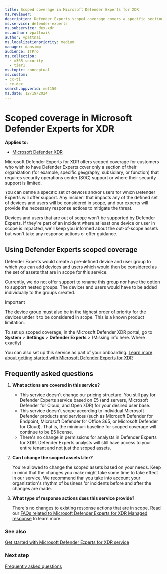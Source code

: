```yaml
---
title: Scoped coverage in Microsoft Defender Experts for XDR
ms.reviewer:
description: Defender Experts scoped coverage covers a specific section of the organization where SOC support is limited.
ms.service: defender-experts
ms.subservice: dex-xdr
ms.author: vpattnaik
author: vpattnai
ms.localizationpriority: medium
manager: dansimp
audience: ITPro
ms.collection:
  - m365-security
  - tier1
ms.topic: conceptual
ms.custom: 
- cx-ti
- cx-dex
search.appverid: met150
ms.date: 12/19/2024
---
```


# Scoped coverage in Microsoft Defender Experts for XDR

**Applies to:**

- [Microsoft Defender XDR](microsoft-365-defender.md)

Microsoft Defender Experts for XDR offers scoped coverage for customers who wish to have Defender Experts cover only a section of their organization (for example, specific geography, subsidiary, or function) that requires security operations center (SOC) support or where their security support is limited.

You can define a specific set of devices and/or users for which Defender Experts will offer support. Any incident that impacts any of the defined set of devices and users will be considered in scope, and our experts will provide the necessary response actions to mitigate the threat.

Devices and users that are out of scope won't be supported by Defender Experts. If they're part of an incident where at least one device or user in scope is impacted, we'll keep you informed about the out-of-scope assets but won't take any response actions or offer guidance.

## Using Defender Experts scoped coverage

Defender Experts would create a pre-defined device and user group to which you can add devices and users which would then be considered as the set of assets that are in scope for this service.

Currently, we do not offer support to rename this group nor have the option to support nested groups. The devices and users would have to be added individually to the groups created.

> [!IMPORTANT]
> The device group must also be in the highest order of priority for the devices under it to be considered in scope. This is a known product limitation.

To set up scoped coverage, in the Microsoft Defender XDR portal, go to **System** > **Settings** > **Defender Experts** > (Missing info here. Where exactly)

You can also set up this service as part of your onboarding. [Learn more about getting started with Microsoft Defender Experts for XDR](get-started-xdr.md)


## Frequently asked questions

1. **What actions are covered in this service?**
   - This service doesn't change our pricing structure. You still pay for Defender Experts service based on E5 (and servers, Microsoft Defender for Cloud, and Open XDR) for your desired user base.
   - This service doesn't scope according to individual Microsoft Defender products and services (such as Microsoft Defender for Endpoint, Microsoft Defender for Office 365, or Microsoft Defender for Cloud). That is, the minimum baseline for scoped coverage will continue to be E5 license.
   - There's no change in permissions for analysts in Defender Experts for XDR. Defender Experts analysts will still have access to your entire tenant and not just the scoped assets.

2. **Can I change the scoped assets later?**

   You're allowed to change the scoped assets based on your needs. Keep in mind that the changes you make might take some time to take effect in our service. We recommend that you take into account your organization's rhythm of business for incidents before and after the changes are made.

3. **What type of response actions does this service provide?**

   There's no changes to existing response actions that are in scope. Read our [FAQs related to Microsoft Defender Experts for XDR Managed response](../defender-xdr/frequently-asked-questions.md) to learn more.

### See also

[Get started with Microsoft Defender Experts for XDR service](managed-detection-and-response-xdr.md)

### Next step

[Frequently asked questions](faq-incident-notifications-xdr.md)